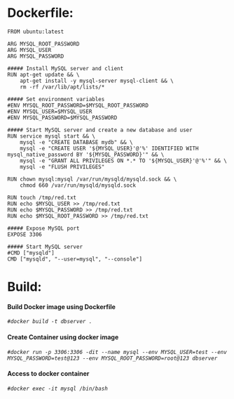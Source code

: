# Dockerfile:
```
FROM ubuntu:latest

ARG MYSQL_ROOT_PASSWORD
ARG MYSQL_USER
ARG MYSQL_PASSWORD

##### Install MySQL server and client
RUN apt-get update && \
    apt-get install -y mysql-server mysql-client && \
    rm -rf /var/lib/apt/lists/*

##### Set environment variables
#ENV MYSQL_ROOT_PASSWORD=$MYSQL_ROOT_PASSWORD
#ENV MYSQL_USER=$MYSQL_USER
#ENV MYSQL_PASSWORD=$MYSQL_PASSWORD

##### Start MySQL server and create a new database and user
RUN service mysql start && \
    mysql -e "CREATE DATABASE mydb" && \
    mysql -e "CREATE USER '${MYSQL_USER}'@'%' IDENTIFIED WITH mysql_native_password BY '${MYSQL_PASSWORD}'" && \
    mysql -e "GRANT ALL PRIVILEGES ON *.* TO '${MYSQL_USER}'@'%'" && \
    mysql -e "FLUSH PRIVILEGES"

RUN chown mysql:mysql /var/run/mysqld/mysqld.sock && \
    chmod 660 /var/run/mysqld/mysqld.sock

RUN touch /tmp/red.txt
RUN echo $MYSQL_USER >> /tmp/red.txt
RUN echo $MYSQL_PASSWORD >> /tmp/red.txt
RUN echo $MYSQL_ROOT_PASSWORD >> /tmp/red.txt

##### Expose MySQL port
EXPOSE 3306

##### Start MySQL server
#CMD ["mysqld"]
CMD ["mysqld", "--user=mysql", "--console"]
```
# Build:

#### Build Docker image using Dockerfile
*`#docker build -t dbserver .`*
#### Create Container using docker image
*`#docker run -p 3306:3306 -dit --name mysql --env MYSQL_USER=test --env MYSQL_PASSWORD=test@123 --env MYSQL_ROOT_PASSWORD=root@123 dbserver`*
#### Access to docker container
*`#docker exec -it mysql /bin/bash`*